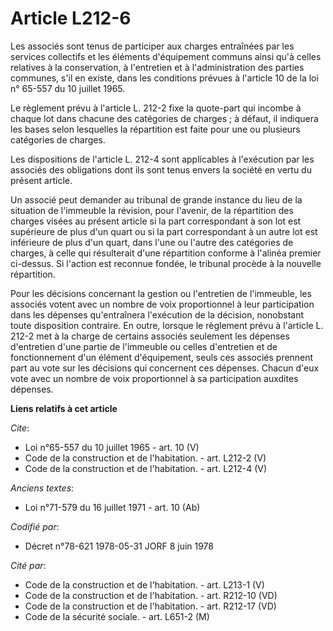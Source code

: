 # Article L212-6

Les associés sont tenus de participer aux charges entraînées par les services collectifs et les éléments d'équipement communs
ainsi qu'à celles relatives à la conservation, à l'entretien et à l'administration des parties communes, s'il en existe, dans
les conditions prévues à l'article 10 de la loi n° 65-557 du 10 juillet 1965. 

Le règlement prévu à l'article L. 212-2 fixe la quote-part qui incombe à chaque lot dans chacune des catégories de charges ;
à défaut, il indiquera les bases selon lesquelles la répartition est faite pour une ou plusieurs catégories de charges. 

Les dispositions de l'article L. 212-4 sont applicables à l'exécution par les associés des obligations dont ils sont tenus
envers la société en vertu du présent article. 

Un associé peut demander au tribunal de grande instance du lieu de la situation de l'immeuble la révision, pour l'avenir, de
la répartition des charges visées au présent article si la part correspondant à son lot est supérieure de plus d'un quart ou
si la part correspondant à un autre lot est inférieure de plus d'un quart, dans l'une ou l'autre des catégories de charges, à
celle qui résulterait d'une répartition conforme à l'alinéa premier ci-dessus. Si l'action est reconnue fondée, le tribunal
procède à la nouvelle répartition. 

Pour les décisions concernant la gestion ou l'entretien de l'immeuble, les associés votent avec un nombre de voix
proportionnel à leur participation dans les dépenses qu'entraînera l'exécution de la décision, nonobstant toute disposition
contraire. En outre, lorsque le règlement prévu à l'article L. 212-2 met à la charge de certains associés seulement les
dépenses d'entretien d'une partie de l'immeuble ou celles d'entretien et de fonctionnement d'un élément d'équipement, seuls
ces associés prennent part au vote sur les décisions qui concernent ces dépenses. Chacun d'eux vote avec un nombre de voix
proportionnel à sa participation auxdites dépenses.

**Liens relatifs à cet article**

_Cite_:

  - Loi n°65-557 du 10 juillet 1965 - art. 10 (V)
  - Code de la construction et de l'habitation. - art. L212-2 (V)
  - Code de la construction et de l'habitation. - art. L212-4 (V)

_Anciens textes_:

  - Loi n°71-579 du 16 juillet 1971 - art. 10 (Ab)

_Codifié par_:

  - Décret n°78-621 1978-05-31 JORF 8 juin 1978

_Cité par_:

  - Code de la construction et de l'habitation. - art. L213-1 (V)
  - Code de la construction et de l'habitation. - art. R212-10 (VD)
  - Code de la construction et de l'habitation. - art. R212-17 (VD)
  - Code de la sécurité sociale. - art. L651-2 (M)
